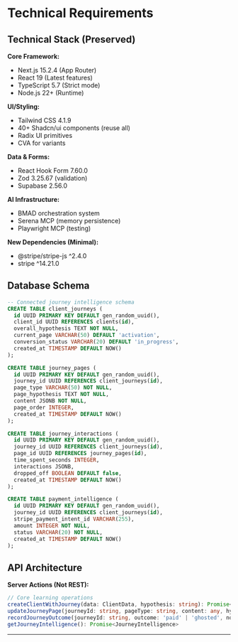 # Technical Requirements

## Technical Stack (Preserved)

**Core Framework:**
- Next.js 15.2.4 (App Router)
- React 19 (Latest features)
- TypeScript 5.7 (Strict mode)
- Node.js 22+ (Runtime)

**UI/Styling:**
- Tailwind CSS 4.1.9
- 40+ Shadcn/ui components (reuse all)
- Radix UI primitives
- CVA for variants

**Data & Forms:**
- React Hook Form 7.60.0
- Zod 3.25.67 (validation)
- Supabase 2.56.0

**AI Infrastructure:**
- BMAD orchestration system
- Serena MCP (memory persistence)
- Playwright MCP (testing)

**New Dependencies (Minimal):**
- @stripe/stripe-js ^2.4.0
- stripe ^14.21.0

## Database Schema

```sql
-- Connected journey intelligence schema
CREATE TABLE client_journeys (
  id UUID PRIMARY KEY DEFAULT gen_random_uuid(),
  client_id UUID REFERENCES clients(id),
  overall_hypothesis TEXT NOT NULL,
  current_page VARCHAR(50) DEFAULT 'activation',
  conversion_status VARCHAR(20) DEFAULT 'in_progress',
  created_at TIMESTAMP DEFAULT NOW()
);

CREATE TABLE journey_pages (
  id UUID PRIMARY KEY DEFAULT gen_random_uuid(),
  journey_id UUID REFERENCES client_journeys(id),
  page_type VARCHAR(50) NOT NULL,
  page_hypothesis TEXT NOT NULL,
  content JSONB NOT NULL,
  page_order INTEGER,
  created_at TIMESTAMP DEFAULT NOW()
);

CREATE TABLE journey_interactions (
  id UUID PRIMARY KEY DEFAULT gen_random_uuid(),
  journey_id UUID REFERENCES client_journeys(id),
  page_id UUID REFERENCES journey_pages(id),
  time_spent_seconds INTEGER,
  interactions JSONB,
  dropped_off BOOLEAN DEFAULT false,
  created_at TIMESTAMP DEFAULT NOW()
);

CREATE TABLE payment_intelligence (
  id UUID PRIMARY KEY DEFAULT gen_random_uuid(),
  journey_id UUID REFERENCES client_journeys(id),
  stripe_payment_intent_id VARCHAR(255),
  amount INTEGER NOT NULL,
  status VARCHAR(20) NOT NULL,
  created_at TIMESTAMP DEFAULT NOW()
);
```

## API Architecture

**Server Actions (Not REST):**
```typescript
// Core learning operations
createClientWithJourney(data: ClientData, hypothesis: string): Promise<ClientJourney>
updateJourneyPage(journeyId: string, pageType: string, content: any, hypothesis: string): Promise<void>
recordJourneyOutcome(journeyId: string, outcome: 'paid' | 'ghosted', notes?: string): Promise<void>
getJourneyIntelligence(): Promise<JourneyIntelligence>
```

---
